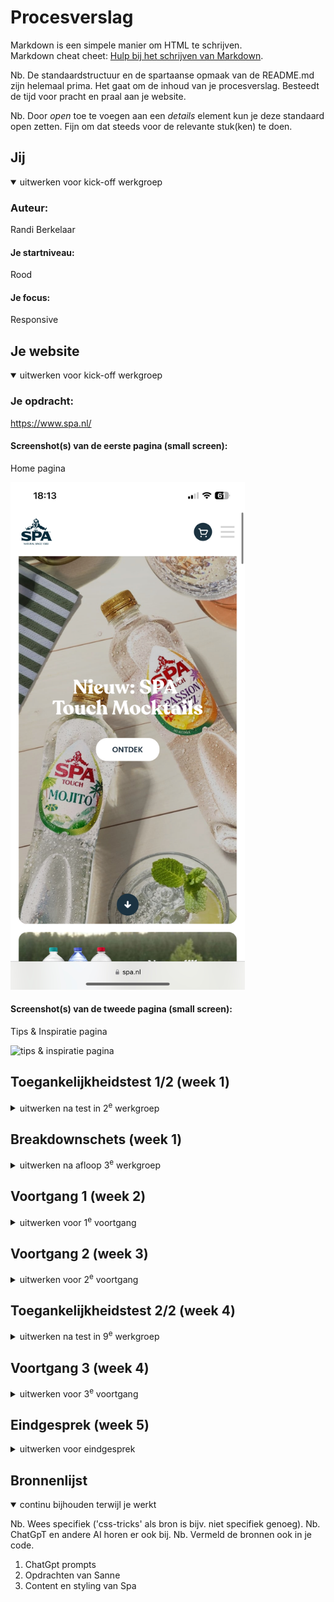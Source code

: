 # Procesverslag

Markdown is een simpele manier om HTML te schrijven.  
Markdown cheat cheet: [Hulp bij het schrijven van Markdown](https://github.com/adam-p/markdown-here/wiki/Markdown-Cheatsheet).

Nb. De standaardstructuur en de spartaanse opmaak van de README.md zijn helemaal prima. Het gaat om de inhoud van je procesverslag. Besteedt de tijd voor pracht en praal aan je website.

Nb. Door _open_ toe te voegen aan een _details_ element kun je deze standaard open zetten. Fijn om dat steeds voor de relevante stuk(ken) te doen.

## Jij

<details open>
  <summary>uitwerken voor kick-off werkgroep</summary>

### Auteur:

Randi Berkelaar

#### Je startniveau:

Rood

#### Je focus:

Responsive

</details>

## Je website

<details open>
  <summary>uitwerken voor kick-off werkgroep</summary>

### Je opdracht:

https://www.spa.nl/

#### Screenshot(s) van de eerste pagina (small screen):

Home pagina

<img src="readme-images/home.png" width="375px" alt="home pagina">

#### Screenshot(s) van de tweede pagina (small screen):

Tips & Inspiratie pagina

<img src="readme-images/insipiisisisi.png.png" width="375px" alt="tips & inspiratie pagina">

</details>

## Toegankelijkheidstest 1/2 (week 1)

<details>
  <summary>uitwerken na test in 2<sup>e</sup> werkgroep</summary>

### Bevindingen

Lijst met je bevindingen die in de test naar voren kwamen:

-De website van Spa is oke toegankelijk. Veel heb ik kunnen afvinken met de WCAG checklist.
-De overige dingen die niet goed waren ga ik zelf verbeteren.

</details>

## Breakdownschets (week 1)

<details>
  <summary>uitwerken na afloop 3<sup>e</sup> werkgroep</summary>

### de hele pagina:

  <img src="readme-images/downbreak.png" width="375px" alt="breakdown van de hele pagina">

### dynamisch deel (bijv menu):

  <img src="readme-images/dynamisch.png" width="375px" alt="breakdown van een dynamisch deel">

### wellicht nog een dynamisch deel (bijv filter):

Nvt

  <!-- <img src="readme-images/dummy-plaatje.jpg" width="375px" alt="breakdown van nog een dynamisch deel"> -->

</details>

## Voortgang 1 (week 2)

<details>
  <summary>uitwerken voor 1<sup>e</sup> voortgang</summary>

### Stand van zaken

hier dit ging goed & dit was lastig (neem ook screenshots op van delen van je website en code)

-Alle html op de pagina zetten ging goed daar was niet zo veel aan.

-De css daar in tegen is wel tricky. Ik ben nu nog bezig met de header wat al redelijk gaat met behulp van de oefen opdrachten en chatgpt.

<img src="readme-images/eerste html.png" width="375px" alt="breakdown van een dynamisch deel">
<img src="readme-images/html.png" width="375px" alt="breakdown van een dynamisch deel">

### Agenda voor meeting

samen met je groepje opstellen

| Randi          | Joep               | Nienke         | Lois                        |
| -------------- | ------------------ | -------------- | --------------------------- |
| dit bespreken  | en dit             | en ik dit      | en dan ik dat               |
| en dat ook nog | dit als er tijd is | nog een punt   | dit wil ik zeker            |
| Mijn html code | Grid               | Hamburger menu | Fonts & bg video downloaden |

### Verslag van meeting

hier na afloop snel de uitkomsten van de meeting vastleggen

- punt 1: Ik heb door Chatgpt paar foutjes gemaakt
- punt 2: Meer zelf gaan coderen

</details>

## Voortgang 2 (week 3)

<details>
  <summary>uitwerken voor 2<sup>e</sup> voortgang</summary>

### Stand van zaken

hier dit ging goed & dit was lastig (neem ook screenshots op van delen van je website en code)

-Met behulp van de header opdracht heb ik de header na kunnen maken grotendeels
<img src="readme-images/hambyurger.png.png" width="375px" alt="breakdown van een dynamisch deel">

-Fontface lukte niet om mijn font er op te krijgen

### Agenda voor meeting

samen met je groepje opstellen

| Randi       | Joep               | lois         | Nienke           |
| ----------- | ------------------ | ------------ | ---------------- |
|             | en dit             | en ik dit    | en dan ik dat    |
|             | dit als er tijd is | nog een punt | dit wil ik zeker |
| Font family | gradient op tekst  | font family  |

### Verslag van meeting

hier na afloop snel de uitkomsten van de meeting vastleggen

- punt 1: Font family probleem opgelost
- punt 2: Ik moet de header prioriteit geven
- punt 3: beginnen aan de footer
- punt 4: html zag er wel goed uit met paar verbeter puntjes
- punt 5: Via inspect bij netwerk kan ik foto's en dergelijke opslaan

</details>

## Toegankelijkheidstest 2/2 (week 4)

<details>
  <summary>uitwerken na test in 9<sup>e</sup> werkgroep</summary>

### Bevindingen

Lijst met je bevindingen die in de test naar voren kwamen (geef ook aan wat er verbeterd is):

-Op mijn website kan je goed naar alle headings navigeren wat niet kan bij de offical spa website

</details>

## Voortgang 3 (week 4)

<details>
  <summary>uitwerken voor 3<sup>e</sup> voortgang</summary>

### Stand van zaken

hier dit ging goed & dit was lastig (neem ook screenshots op van delen van je website en code)

-Alles responsive maken ging goed
-Bugs oplossen goed

-Footer was lastig

### Agenda voor meeting

samen met je groepje opstellen

| Randi          | Joep               | Nienke       | Lois             |
| -------------- | ------------------ | ------------ | ---------------- |
| dit bespreken  | en dit             | en ik dit    | en dan ik dat    |
| en dat ook nog | dit als er tijd is | nog een punt | dit wil ik zeker |
| Button svg     |
| die responsive |

### Verslag van meeting

hier na afloop snel de uitkomsten van de meeting vastleggen

- Ik heb nog wat divs en classes in m'n html
- Het ziet er al wel goed uit
- Bron vermelding overal doen
- Moet dingen kunnen uitleggen
- 2e pagina beginnen

</details>

## Eindgesprek (week 5)

<details>
  <summary>uitwerken voor eindgesprek</summary>

### Je uitkomst - karakteristiek screenshots:

  <img src="readme-images/mooi.png.jpg" width="375px" alt="uitomst opdracht 1">

### Dit ging goed/Heb ik geleerd:

Minder divs en classes gebruiken
Darkmode
Screenreader gebruiken
Css selectors

  <img src="readme-images/dummy-plaatje.jpg" width="375px" alt="top">

### Dit was lastig/Is niet gelukt:

-De footer responsive maken voor desktop ik moet hem eigenlijk opnieuw doen
-De lange sectie van een ondergrondse reis

  <img src="readme-images/dummy-plaatje.jpg" width="375px" alt="bummer">
</details>

## Bronnenlijst

<details open>
  <summary>continu bijhouden terwijl je werkt</summary>

Nb. Wees specifiek ('css-tricks' als bron is bijv. niet specifiek genoeg).
Nb. ChatGpT en andere AI horen er ook bij.
Nb. Vermeld de bronnen ook in je code.

1. ChatGpt prompts
2. Opdrachten van Sanne
3. Content en styling van Spa

</details>
